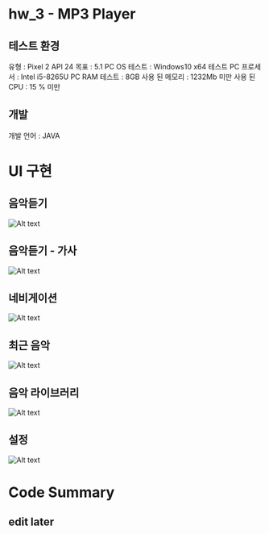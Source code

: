 # hw_3 - MP3 Player    

## 테스트 환경  
유형 : Pixel 2 API 24
목표 : 5.1
PC OS 테스트 : Windows10 x64
테스트 PC 프로세서 : Intel i5-8265U
PC RAM 테스트 : 8GB
사용 된 메모리 : 1232Mb 미만
사용 된 CPU : 15 % 미만

## 개발
개발 언어 : JAVA

# UI 구현
## 음악듣기 
![Alt text](./my_image/play_music.jpg) 
## 음악듣기 - 가사 
![Alt text](./my_image/lyrics.jpg)  
## 네비게이션 
![Alt text](./my_image/navi.jpg)  
## 최근 음악
![Alt text](./my_image/recent_music.jpg)  
## 음악 라이브러리
![Alt text](./my_image/library.jpg)  
## 설정
![Alt text](./my_image/setting.jpg)   

# Code Summary
## edit later